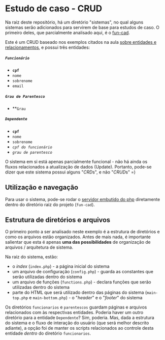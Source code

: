 # Estudo de caso - CRUD

Na raiz deste repositório, há um diretório "sistemas", no qual alguns sistemas serão adicionados para servirem de base para estudos de caso. O primeiro deles, que parcialmente analisado aqui, é o [fun-cad](../../sistemas/fun-cad).

Este é um CRUD baseado nos exemplos citados na aula [sobre entidades e relacionamentos](../2019-09-10/), e possui três entidades:

##### `Funcionário`
- **`cpf`**
- `nome`
- `sobrenome`
- `email`

##### `Grau de Parentesco`
- **`Grau`

##### `Dependente`
- **`cpf`**
- `nome`
- `sobrenome`
- *`cpf do funcionário`*
- *`grau de parentesco`*

O sistema em si está apenas parcialmente funcional - não há ainda os fluxos relacionados a atualização de dados (Update). Portanto, pode-se dizer que este sistema possui alguns "*CRD*s", e não "*CRUD*s" =)

## Utilização e navegação

Para usar o sistema, pode-se rodar o [servidor embutido do php](https://www.php.net/manual/pt_BR/features.commandline.webserver.php) diretamente dentro do diretório raiz do projeto (`fun-cad`).

## Estrutura de diretórios e arquivos

O primeiro ponto a ser analisado neste exemplo é a estrutura de diretórios e como os arquivos estão organizados. Antes de mais nada, é importante salientar que esta é apenas **uma das possibilidades** de organização de arquivos / arquitetura de sistema.

Na raiz do sistema, estão:
- o *index* (`index.php`) - a página inicial do sistema
- um arquivo de configuração (`config.php`) - guarda as constantes que serão utilizadas dentro do sistema
- um arquivo de funções (`functions.php`) - declara funções que serão utilizadas dentro do sistema
- parte do HTML que será utilizado dentro das páginas do sistema (`main-top.php` e `main-bottom.php`) - o "*header*" e o "*footer*" do sistema

Os diretórios `funcionarios` e `parentescos` guardam páginas e arquivos relacionados com às respectivas entidades. Poderia haver um outro diretório para a entidade `Dependente`? Sim, poderia. Mas, dada a estrutura do sistema e o fluxo de interação do usuário (que será melhor descrito adiante), a opção foi de manter os scripts relacionados ao controle desta entidade *dentro* do diretório `funcionarios`.

